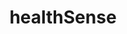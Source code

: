 ---
# Change the layout value to hidden to remove the page from the menu
layout: landing

# It serves as the alt attribute for the logo image
title: 'healthSense'

# The logo of the menu item
logo: assets/images/menu-logos/healthsense.svg

# The target url of the menu item
targetUrl: '#'

# The order of the menu item
order: 3

# The hover color
hoverColor: '#030D44'
---